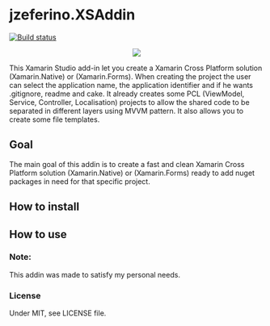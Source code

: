 ﻿# jzeferino.XSAddin

[![Build status](https://ci.appveyor.com/api/projects/status/2s6v7xgxobnr64of?svg=true)](https://ci.appveyor.com/project/jzeferino/jzeferino-xsaddin)

<p align="center">
  <img src="https://github.com/jzeferino/jzeferino.XSAddin/blob/master/art/icon.png?raw=true"/>
</p>

This Xamarin Studio add-in let you create a Xamarin Cross Platform solution (Xamarin.Native) or (Xamarin.Forms).
When creating the project the user can select the application name, the application identifier and if he wants .gitignore, readme and cake.
It already creates some PCL (ViewModel, Service, Controller, Localisation) projects to allow the shared code to be separated in different layers using MVVM pattern.
It also allows you to create some file templates.



## Goal

The main goal of this addin is to create a fast and clean Xamarin Cross Platform solution (Xamarin.Native) or (Xamarin.Forms) ready to add nuget packages in need for that specific project.

## How to install

## How to use

### Note:

This addin was made to satisfy my personal needs.

### License
Under MIT, see LICENSE file.
